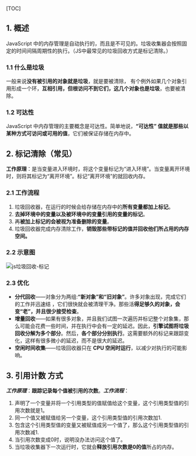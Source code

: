 [TOC]

## 1. 概述 ##

JavaScript 中的内存管理是自动执行的，而且是不可见的。垃圾收集器会按照固定的时间间隔周期性的执行。（JS中最常见的垃圾回收方式是标记清除。）

### 1.1 什么是垃圾 ###

一般来说**没有被引用的对象就是垃圾**，就是要被清除， 有个例外如果几个对象引用形成一个环，**互相引用，但根访问不到它们，这几个对象也是垃圾**，也要被清除。

### 1.2 可达性 ###

JavaScript 中内存管理的主要概念是可达性。简单地说，**“可达性” 值就是那些以某种方式可访问或可用的值**，它们被保证存储在内存中。

## 2. 标记清除（常见） ##

**工作原理**：是当变量进入环境时，将这个变量标记为“进入环境”。当变量离开环境时，则将其标记为“离开环境”。标记“离开环境”的就回收内存。

### 2.1 工作流程 ###

1. 垃圾回收器，在运行的时候会给存储在内存中的**所有变量都加上标记**。
2. **去掉环境中的变量以及被环境中的变量引用的变量的标记**。
3. 再**被加上标记的会被视为准备删除的变量**。
4. 垃圾回收器完成内存清除工作，**销毁那些带标记的值并回收他们所占用的内存空间。**

### 2.2 示意图 ###

![js垃圾回收-标记](..\..\img\js垃圾回收-标记.jpg)

### 2.3 优化 ###

- **分代回收**——对象分为两组:**“新对象”和“旧对象”**。许多对象出现，完成它们的工作并迅速结 ，它们很快就会被清理干净。那些活**得足够久的对象，会变“老”，并且很少接受检查**。
- **增量回收**——如果有很多对象，并且我们试图一次遍历并标记整个对象集，那么可能会花费一些时间，并在执行中会有一定的延迟。因此，**引擎试图将垃圾回收分解为多个部分**。然后，**各个部分分别执行**。这需要额外的标记来跟踪变化，这样有很多微小的延迟，而不是很大的延迟。
- **空闲时间收集**——垃圾回收器只在 **CPU 空闲时运行**，以减少对执行的可能影响。

## 3. 引用计数 方式 ##

​    ***工作原理***：**跟踪记录每个值被引用的次数**。
​    ***工作流程***：

1. 声明了一个变量并将一个引用类型的值赋值给这个变量，这个引用类型值的引用次数就是1。
2. 同一个值又被赋值给另一个变量，这个引用类型值的引用次数加1.
3. 包含这个引用类型值的变量又被赋值成另一个值了，那么这个引用类型值的引用次数减1.
4. 当引用次数变成0时，说明没办法访问这个值了。
5. 当垃圾收集器下一次运行时，它就会**释放引用次数是0的值**所占的内存。